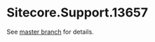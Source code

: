 # Sitecore.Support.13657

See [master branch](https://github.com/sitecoresupport/Sitecore.Support.13657) for details.